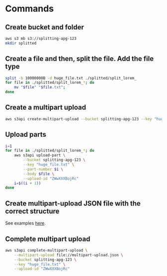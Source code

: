 # Commands

## Create bucket and folder
```sh
aws s3 mb s3://splitting-apg-123
mkdir splitted
```

## Create a file and then, split the file. Add the file type
```sh
split -b 10000000B -d huge_file.txt ./splitted/split_lorem_
for file in ./splitted/split_lorem_*; do
    mv "$file" "$file.txt";
done
```

## Create a multipart upload
```sh
aws s3api create-multipart-upload --bucket splitting-apg-123 --key "huge_file.txt"
```

## Upload parts
```sh
i=1
for file in ./splitted/split_lorem_*; do
    aws s3api upload-part \
        --bucket splitting-apg-123 \
        --key "huge_file.txt" \
        --part-number $i \
        --body $file \
        --upload-id "ZWwXXXBojRc"
    i=$((i + 1))
done
```

## Create multipart-upload JSON file with the correct structure
See examples [here](https://docs.aws.amazon.com/cli/latest/reference/s3api/complete-multipart-upload.html#examples).

## Complete multipart upload
```sh
aws s3api complete-multipart-upload \
    --multipart-upload file://multipart-upload.json \
    --bucket splitting-apg-123 \
    --key "huge_file.txt" \
    --upload-id "ZWwXXXBojRc"
```
